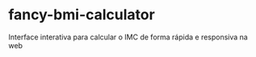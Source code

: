 # fancy-bmi-calculator
Interface interativa para calcular o IMC de forma rápida e responsiva na web
